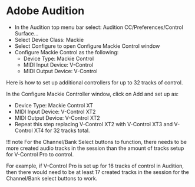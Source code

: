 
# Adobe Audition

* In the Audition top menu bar select: Audition CC/Preferences/Control Surface...
* Select Device Class: Mackie
* Select Configure to open Configure Mackie Control window
* Configure Mackie Control as the following:
    * Device Type: Mackie Control
    * MIDI Input Device: V-Control
    * MIDI Output Device: V-Control

Here is how to set up additional controllers for up to 32 tracks of control.

In the Configure Mackie Controller window, click on Add and set up as:

* Device Type: Mackie Control XT
* MIDI Input Device: V-Control XT2
* MIDI Output Device: V-Control XT2
* Repeat this step replacing V-Control XT2 with V-Control XT3 and V-Control XT4 for 32 tracks total.

!!! note
    For the Channel/Bank Select buttons to function, there needs to be more created audio tracks in the session than the amount of tracks setup for V-Control Pro to control.

For example, if V-Control Pro is set up for 16 tracks of control in Audition, then there would need to be at least 17 created tracks in the session for the Channel/Bank select buttons to work.
